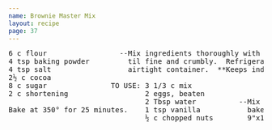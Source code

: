 ```yaml
---
name: Brownie Master Mix
layout: recipe
page: 37
---
```


<pre>
6 c flour                 --Mix ingredients thoroughly with mixer
4 tsp baking powder         til fine and crumbly.  Refrigerate in
4 tsp salt                  airtight container.  **Keeps indefinately
2½ c cocoa
8 c sugar               TO USE: 3 1/3 c mix
2 c shortening                  2 eggs, beaten
                                2 Tbsp water          --Mix and
Bake at 350° for 25 minutes.    1 tsp vanilla           bake in
                                ½ c chopped nuts        9"x13" pan .
</pre>
